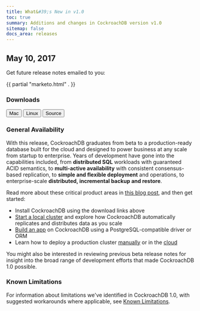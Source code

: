 ```yaml
---
title: What&#39;s New in v1.0
toc: true
summary: Additions and changes in CockroachDB version v1.0
sitemap: false
docs_area: releases 
---
```


## May 10, 2017

Get future release notes emailed to you:

{{ partial "marketo.html" . }}

### Downloads

<div id="os-tabs" class="clearfix os-tabs_button-outline-primary">
    <a href="https://binaries.cockroachdb.com/cockroach-v1.0.darwin-10.9-amd64.tgz"><button id="mac" data-eventcategory="mac-binary-release-notes">Mac</button></a>
    <a href="https://binaries.cockroachdb.com/cockroach-v1.0.linux-amd64.tgz"><button id="linux" data-eventcategory="linux-binary-release-notes">Linux</button></a>
    <a href="https://binaries.cockroachdb.com/cockroach-v1.0.src.tgz"><button id="source" data-eventcategory="source-release-notes">Source</button></a>
</div>

### General Availability

With this release, CockroachDB graduates from beta to a production-ready database built for the cloud and designed to power business at any scale from startup to enterprise. Years of development have gone into the capabilities included, from **distributed SQL** workloads with guaranteed ACID semantics, to **multi-active availability** with consistent consensus-based replication, to **simple and flexible deployment** and operations, to enterprise-scale **distributed, incremental backup and restore**.

Read more about these critical product areas in [this blog post](https://www.cockroachlabs.com/blog/cockroachdb-1-0-release/), and then get started:

- Install CockroachDB using the download links above
- [Start a local cluster](../v1.0/demo-data-replication.html) and explore how CockroachDB automatically replicates and distributes data as you scale
- [Build an app](../v1.0/build-an-app-with-cockroachdb.html) on CockroachDB using a PostgreSQL-compatible driver or ORM
- Learn how to deploy a production cluster [manually](../v1.0/manual-deployment.html) or in the [cloud](../v1.0/cloud-deployment.html)

You might also be interested in reviewing previous beta release notes for insight into the broad range of development efforts that made CockroachDB 1.0 possible.

### Known Limitations

For information about limitations we've identified in CockroachDB 1.0, with suggested workarounds where applicable, see [Known Limitations](../v1.0/known-limitations.html).
